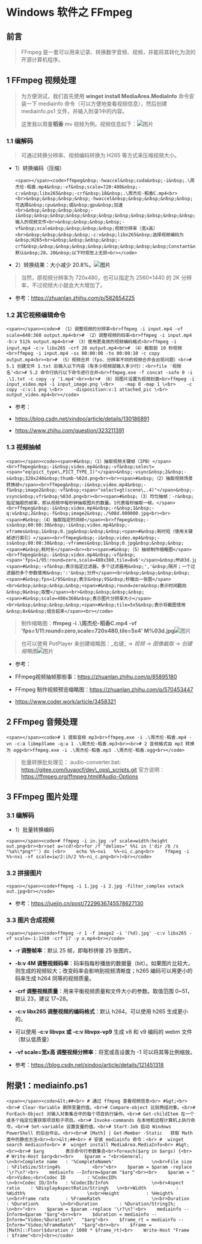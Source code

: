 # Windows 软件之 FFmpeg

## 前言

> FFmpeg 是一套可以用来记录、转换数字音频、视频，并能将其转化为流的开源计算机程序。

## 1 FFmpeg 视频处理

> 为方便测试，我们首先使用 **winget install MediaArea.MediaInfo** 命令安装一下 mediainfo 命令（可以方便地查看视频信息），然后创建 mediainfo.ps1 文件，并输入附录1中的内容。
>
> 这里我以周董**稻香** mv 视频为例。视频信息如下：![图片](https://mmbiz.qpic.cn/sz_mmbiz_png/D6ibuQlPKYQPFgCdMDoL9aJA2cApI5aHXEfKnCYrPTW4JLm0Ew0NpgLTpaZHfqGdTGmf3hPibQeJmcJUibDRH8wVA/640)

### 1.1 编解码

> 可通过转换分辨率、视频编码转换为 H265 等方式来压缩视频大小。

- 1）转换编码（压缩）

    ```
    <span></span><code>ffmpeg&nbsp;-hwaccel&nbsp;cuda&nbsp;-i&nbsp;.\周杰伦-稻香.mp4&nbsp;-vf&nbsp;scale=720:480&nbsp;-c:v&nbsp;libx265&nbsp;-crf&nbsp;18&nbsp;.\周杰伦-稻香C.mp4<br><br>&nbsp;&nbsp;&nbsp;&nbsp;-hwaccel&nbsp;&nbsp;&nbsp;&nbsp;&nbsp;可选择&nbsp;cpu&nbsp;或&nbsp;gpu&nbsp;加速<br>&nbsp;&nbsp;&nbsp;&nbsp;-i&nbsp;&nbsp;&nbsp;&nbsp;&nbsp;&nbsp;&nbsp;&nbsp;&nbsp;&nbsp;&nbsp;输入的视频文件<br>&nbsp;&nbsp;&nbsp;&nbsp;-vf&nbsp;scale&nbsp;&nbsp;&nbsp;&nbsp;视频分辨率（宽x高）<br>&nbsp;&nbsp;&nbsp;&nbsp;-c:v&nbsp;libx265&nbsp;选择视频编码为&nbsp;H265<br>&nbsp;&nbsp;&nbsp;&nbsp;-crf&nbsp;&nbsp;&nbsp;&nbsp;&nbsp;&nbsp;&nbsp;&nbsp;&nbsp;Constant&nbsp;Rate&nbsp;Factor,&nbsp;0~51，默认&nbsp;28，20&nbsp;以下时视觉上无损<br></code>
    ```

- 2）转换结果：大小减少 20.8%。![图片](https://mmbiz.qpic.cn/sz_mmbiz_png/D6ibuQlPKYQPFgCdMDoL9aJA2cApI5aHX5viaE6NV8NskDgUIjEhaDfiarEv9mXRLqh0MLrqYktMNYD0K6wkYI3vw/640?wx_fmt=png&from=appmsg&tp=webp&wxfrom=5&wx_lazy=1&wx_co=1)

> 当然，原视频分辨率为 720x480，也可以指定为 2560×1440 的 2K 分辨率，不过视频大小就会大大增加了。

- 参考：https://zhuanlan.zhihu.com/p/582654225

### 1.2 其它视频编辑命令

```
<span></span><code># （1）调整视频的分辨率<br>ffmpeg -i input.mp4 -vf scale=640:360 output.mp4<br># （2）调整视频的码率<br>ffmpeg -i input.mp4 -b:v 512k output.mp4<br># （3）使用更高效的视频编码格式<br>ffmpeg -i input.mp4 -c:v libx265 -crf 28 output.mp4<br># （4）截取前 10 秒视频<br>ffmpeg -i input.mp4 -ss 00:00:00 -to 00:00:10 -c copy output.mp4<br><br># （5）视频合并（fps、分辨率不同的视频合并会出现问题）<br># 5.1 创建文件 1.txt 后输入以下内容（有多少视频就输入多少行）：<br>file '视频名'<br># 5.2 命令行执行以下命令进行合并<br>ffmpeg.exe -f concat -safe 0 -i .\1.txt -c copy -y '1.mp4'<br><br># （6）将图片设置为视频封面<br>ffmpeg -i input_video.mp4 -i input_image.png \<br>    -map 0 -map 1 \<br>    -c copy -c:v:1 png \<br>    -disposition:v:1 attached_pic \<br>    output_video.mp4<br></code>
```

- 参考：

- https://blog.csdn.net/xindoo/article/details/130186891

- https://www.zhihu.com/question/323211391

### 1.3 视频抽帧

```
<span></span><code><span>#&nbsp;（1）抽取视频关键帧（IPB）</span><br>ffmpeg&nbsp;-i&nbsp;video.mp4&nbsp;-vf&nbsp;select=<span>"eq(pict_type\,PICT_TYPE_I)"</span>&nbsp;-vsync&nbsp;2&nbsp;-s&nbsp;320x240&nbsp;thumb-%02d.png<br><br><span>#&nbsp;（2）抽取视频场景转换帧</span><br>ffmpeg&nbsp;-i&nbsp;video.mp4&nbsp;-f&nbsp;image2&nbsp;-vf&nbsp;<span>"select=gt(scene\,.4)"</span>&nbsp;-vsync&nbsp;vfr&nbsp;%03d.png<br><br><span>#&nbsp;（3）均匀抽帧：-r&nbsp;指定抽取的帧率，即从视频中每秒钟抽取图片的数量。1代表每秒抽取一帧。</span><br>ffmpeg&nbsp;-i&nbsp;video.mp4&nbsp;-r&nbsp;1&nbsp;-q:v&nbsp;2&nbsp;-f&nbsp;image2&nbsp;./%08d.000000.jpg<br><br><span>#&nbsp;（4）抽取指定时间帧</span><br>ffmpeg&nbsp;-ss&nbsp;00:00:30&nbsp;-i&nbsp;video.mp4&nbsp;-vframes&nbsp;1&nbsp;0.jpg&nbsp;&nbsp;&nbsp;<span>#&nbsp;耗时短（使用关键帧进行索引）</span><br>ffmpeg&nbsp;-i&nbsp;video.mp4&nbsp;-ss&nbsp;00:00:30&nbsp;-vframes&nbsp;1&nbsp;0.jpg&nbsp;&nbsp;&nbsp;<span>#&nbsp;耗时长</span><br><br><span>#&nbsp;（5）抽帧制作缩略图</span><br>ffmpeg&nbsp;-i&nbsp;video.mp4&nbsp;-vf&nbsp;<span>'fps=1/95:round=zero,scale=480x360,tile=8x6'</span>&nbsp;M%03d.jpg<br>&nbsp;&nbsp;&nbsp;&nbsp;<span>#&nbsp;-vf&nbsp;表示指定过滤器。多个过滤器用&nbsp;','&nbsp;隔开；一个过滤器的多个参数使用&nbsp;':'&nbsp;分开</span><br>&nbsp;&nbsp;&nbsp;&nbsp;<span>#&nbsp;fps=1/95&nbsp;表示&nbsp;95&nbsp;秒输出一张图</span><br>&nbsp;&nbsp;&nbsp;&nbsp;<span>#&nbsp;round=zero&nbsp;表示时间戳向&nbsp;0&nbsp;取整</span><br>&nbsp;&nbsp;&nbsp;&nbsp;<span>#&nbsp;scale=480x360&nbsp;表示图片分辨率大小</span><br>&nbsp;&nbsp;&nbsp;&nbsp;<span>#&nbsp;tile=5x5&nbsp;表示将截图使用&nbsp;8x6&nbsp;组合起来</span><br></code>
```

> 制作缩略图：**ffmpeg -i .\\周杰伦-稻香C.mp4 -vf 'fps=1/11:round=zero,scale=720x480,tile=5x4' M%03d.jpg**![图片](https://mmbiz.qpic.cn/sz_mmbiz_jpg/D6ibuQlPKYQPFgCdMDoL9aJA2cApI5aHXTefKLJZvcARXB8M0pq7XIS0icHJjY6UpQMdHoDicwkk3IL90addHky5w/640?wx_fmt=jpeg&from=appmsg&tp=webp&wxfrom=5&wx_lazy=1&wx_co=1)

> 也可以使用 PotPlayer 来创建缩略图：\_右键\_ -> _视频_ -> _图像截取_ -> _创建缩略图_![图片](https://mmbiz.qpic.cn/sz_mmbiz_png/D6ibuQlPKYQPFgCdMDoL9aJA2cApI5aHXeLrW0SdFBDAfvz3t56zlgWQ9Micff95eUBvOZ5ibG0v1peXlj8Va0ygw/640?wx_fmt=png&from=appmsg&tp=webp&wxfrom=5&wx_lazy=1&wx_co=1)

- 参考：

- FFmpeg视频抽帧那些事：https://zhuanlan.zhihu.com/p/85895180

- FFmpeg 制作视频预览缩略图：https://zhuanlan.zhihu.com/p/570453447

- https://www.coder.work/article/3458321

## 2 FFmpeg 音频处理

```
<span></span><code># 1 提取音频 mp3<br>ffmpeg.exe -i .\周杰伦-稻香.mp4 -vn -c:a libmp3lame -q:a 1 .\周杰伦-稻香.mp3<br><br># 2 音频格式由 mp3 转换为 ogg<br>ffmpeg.exe -i .\周杰伦-稻香.mp3 .\周杰伦-稻香.ogg<br></code>
```

> 批量转换批处理见： audio-converter.bat: https://gitee.com/luyaocf/dev\_ops\_scripts.git 官方说明：https://ffmpeg.org/ffmpeg.html#Audio-Options

## 3 FFmpeg 图片处理

### 3.1 编解码

- 1）批量转换编码

```
<span></span><code># ffmpeg -i in.jpg -vf scale=width:height out.png<br><br>set a=!cd!<br>for /f "delims=" %%i in ('dir /b /s "%a%\*png*"') do (<br>    echo %%~nxi   %%~ni_c.png<br>    ffmpeg -i %%~nxi -vf scale=iw/2:ih/2 %%~ni_c.png<br>)<br></code>
```

### 3.2 拼接图片

```
<span></span><code>ffmpeg -i 1.jpg -i 2.jpg -filter_complex vstack out.jpg<br></code>
```

- 参考：https://juejin.cn/post/7229636745578627130

### 3.3 图片合成视频

```
<span></span><code>ffmpeg -r 1 -f image2 -i '(%d).jpg' -c:v libx265 -vf scale=-1:1280 -crf 17 -y o.mp4<br></code>
```

- **\-r 调整帧率**：默认 25 帧，即每秒拼接 25 张图片。

- **\-b:v 4M 调整视频码率**：码率指每秒播放的数据量（bit）。如果图片比较大，则生成的视频较大；改变码率会影响到视频清晰度；h265 编码可以用更小的码率生成 h264 同等的视频质量。

- **\-crf 调整视频质量**：用来平衡视频质量和文件大小的参数。取值范围 0~51，默认 23，建议 17~28。

- **\-c:v libx265 调整视频的编码格式**：默认 h264。可以使用 h265 生成更小的。

- 可以使用 **\-c:v libvpx 或 -c:v libvpx-vp9** 生成 v8 和 v9 编码的 webm 文件（默认低质量）

- **\-vf scale=宽x高 调整视频分辨率**：将宽或高设置为 -1 可以将其等比例缩放。

- 参考：https://blog.csdn.net/xindoo/article/details/121451318

## 附录1：mediainfo.ps1

```
<span></span><code>&lt;##<br> # 通过 ffmpeg 查看视频信息<br> #&gt;<br><br># Clear-Variable 删除变量的值。<br># Compare-object 比较两组对象。<br># ForEach-Object 对输入对象集合中的每个项目执行操作。<br># Get-childItem 在一个或多个指定位置获取项目和子项目。<br># Invoke-commands 在本地和远程计算机上执行命令。<br># Set-variable 设置变量的值。<br># Start-Job 启动 Windows PowerShell 的后台作业。<br><br># [Math] | Get-Member -Static   获取 Math 类中的静态方法<br><br>&lt;##<br> # 安装 mediainfo 命令：<br> #  winget search mediainfo<br> #  winget install MediaArea.MediaInfo<br> #&gt;<br><br># $arg        表示命令行参数集合<br>foreach($arg in $args) {<br>    # Write-Host $arg<br><br>    $param = "<br>General;                                        \n<br>Complete name   : '%CompleteName%'              \n<br>File size       : %FileSize/String4%            <br>"<br>    $param = $param -replace '\r?\n?'<br>    mediainfo --Inform=$param "$arg"<br><br>    $param = "<br>Video;<br>Codec ID        : %CodecID%                     \n<br>Codec ID/Info   : %CodecID/Info%                \n<br>Aspect ratio    : %DisplayAspectRatio/String%   \n<br>Width           : %Width%                       \n<br>Height          : %Height%                      \n<br>Frame rate      : %FrameRate%                   \n<br>Duration        : %Duration%        \n<br>Duration        : %Duration/String1%;           \n<br>"<br>    $param = $param -replace '\r?\n?'<br>    mediainfo --Inform=$param "$arg"<br><br>    $duration = mediainfo --Inform="Video;%Duration%"   "$arg"<br>    $frame_rt = mediainfo --Inform="Video;%FrameRate%"  "$arg"<br><br>    $frame = [Math]::Floor($duration / 1000 * $frame_rt)<br>    Write-Host "Frame           : $frame"<br>}<br></code>
```
